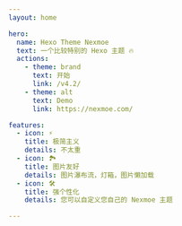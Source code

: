 ```yaml
---
layout: home

hero:
  name: Hexo Theme Nexmoe
  text: 一个比较特别的 Hexo 主题 🔥
  actions:
    - theme: brand
      text: 开始
      link: /v4.2/
    - theme: alt
      text: Demo
      link: https://nexmoe.com/

features:
  - icon: ⚡️
    title: 极简主义
    details: 不太重
  - icon: 🏞️
    title: 图片友好
    details: 图片瀑布流，灯箱，图片懒加载
  - icon: 🛠️
    title: 强个性化
    details: 您可以自定义您自己的 Nexmoe 主题

---
```



<script setup>
import Feature from "/components/Feature.vue"
</script>

<Feature :feature="{title:'Homepage', picture: 'https://user-images.githubusercontent.com/16796652/134768469-52d2426b-5c7c-4a46-8f0e-064361044d88.png'}"/>
<Feature :feature="{title:'Archive Page ', picture: 'https://user-images.githubusercontent.com/16796652/134768466-cf580997-1201-48a8-812e-77eb0af6ce59.png'}"/>
<Feature :feature="{title:'Links', picture: 'https://user-images.githubusercontent.com/16796652/134768466-cf580997-1201-48a8-812e-77eb0af6ce59.png'}"/>
<Feature :feature="{title:'Gallery', picture: 'https://user-images.githubusercontent.com/16796652/134768468-86751060-b3bf-43f4-970e-4baa8906e29a.png'}"/>
<Feature :feature="{title:'Contributors', picture: 'https://opencollective.com/hexo-theme-nexmoe/contributors.svg?width=890&button=false'}"/>

